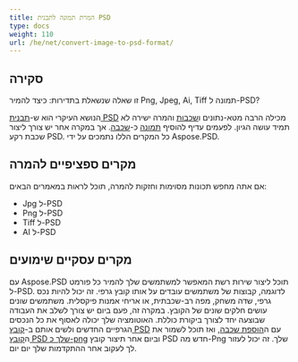 ```yaml
---
title: המרת תמונה לתבנית PSD
type: docs
weight: 110
url: /he/net/convert-image-to-psd-format/
---
```


## **סקירה**
זו שאלה שנשאלת בתדירות: כיצד להמיר Png, Jpeg, Ai, Tiff תמונה ל-PSD?

הנושא העיקרי הוא ש-[תבנית PSD](/he/psd/net/psd-file/) מכילה הרבה מטא-נתונים ו[שכבות](/he/psd/net/psd-layer/) והמרה ישירה לא תמיד עושה הגיון. לפעמים עדיף להוסיף [תמונה](https://reference.aspose.com/psd/net/aspose.psd/image) כ-[שכבה](https://reference.aspose.com/psd/net/aspose.psd/fileformats.psd.layers/layer). אך במקרה אחר יש צורך ליצור שכבת רקע PSD. כל המקרים הללו נתמכים על ידי Aspose.PSD.

## **מקרים ספציפיים להמרה**
אם אתה מחפש תכונות מסוימות וחזקות להמרה, תוכל לראות במאמרים הבאים:

- Jpg ל-PSD
- Png ל-PSD
- Tiff ל-PSD
- AI ל-PSD

## **מקרים עסקיים שימועים**
עם Aspose.PSD תוכל ליצור שירות רשת המאפשר למשתמשים שלך להמיר כל פורמט ל-PSD. לדוגמה, קבוצות של משתמשים עובדים על אותו קובץ גרפי. זה יכול להיות נכס גרפי, שדה משחק, מפה רב-שכבתית, או אריחי אמנות פיקסלית. משתמשים שונים עושים חלקים שונים של הקובץ. במקרה זה, פעם ביום יש צורך לשלב את העבודה שבוצעה יחד לצורך ביקורת כוללת. האוטומציה שלך יכולה לאסוף את כל הנכסים הגרפיים החדשים ולשים אותם ב-[קובץ PSD](/he/psd/net/psd-file/) עם ה[הוספת שכבה](/he/psd/net/add-layer-to-psd/), ואז תוכל לשמור את ה[קובץ PSD שלך כ-png](/he/psd/net/psd-to-png/) וביום אחר תיצור קובץ PSD חדש מה-Png שלך. זה יכול לעזור לך לעקוב אחר ההתקדמות שלך יום יום.
